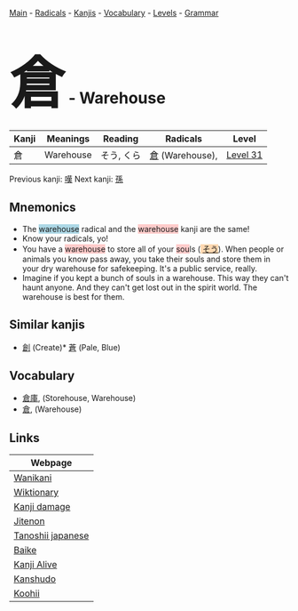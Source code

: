 <style> bigfont {font-size: 100px}</style>
[Main](../index.md) -
[Radicals](../radicals.md) -
[Kanjis](../kanjis.md) -
[Vocabulary](../vocabulary.md) -
[Levels](../levels.md) -
[Grammar](../grammar.md)
# <bigfont> 倉</bigfont> - Warehouse 

| Kanji | Meanings | Reading | Radicals | Level |
| --- | --- | --- | --- | --- |
| 倉 | Warehouse | そう, くら | [倉](../radicals/倉.md) (Warehouse),  | [Level 31](../levels/wk_level31.md) |

Previous kanji: [嘆](嘆.md) Next kanji: [孫](孫.md) 

## Mnemonics
 * The <span style="background-color:#ADD8E6"> warehouse</span> radical and the <span style="background-color:#ffcccb"> warehouse</span> kanji are the same!
* Know your radicals, yo!
* You have a <span style="background-color:#ffcccb"> warehouse</span> to store all of your <span style="background-color:#ffcccb"> sou</span>ls (<span style="background-color:#fed8b1"> [そう](https://jisho.org/search/そう)</span>). When people or animals you know pass away, you take their souls and store them in your dry warehouse for safekeeping. It's a public service, really.
* Imagine if you kept a bunch of souls in a warehouse. This way they can't haunt anyone. And they can't get lost out in the spirit world. The warehouse is best for them.


## Similar kanjis
 * [創](創.md) (Create)* [蒼](蒼.md) (Pale, Blue)


## Vocabulary
 * [倉庫](../vocabulary/倉.md), (Storehouse, Warehouse)
* [倉](../vocabulary/倉.md), (Warehouse)



## Links 

| Webpage |
| --- |
| [Wanikani          ](https://www.wanikani.com/kanji/倉) |
| [Wiktionary        ](https://en.wiktionary.org/wiki/倉) |
| [Kanji damage      ](http://www.kanjidamage.com/kanji/search?utf8=✓&q=倉) |
| [Jitenon           ](https://jitenon.com/kanji/倉) |
| [Tanoshii japanese ](https://www.tanoshiijapanese.com/dictionary/kanji.cfm?k=倉) |
| [Baike             ](https://baike.baidu.com/item/倉) |
| [Kanji Alive       ](https://app.kanjialive.com/倉) |
| [Kanshudo          ](https://www.kanshudo.com/searchmn?q=倉) |
| [Koohii            ](https://kanji.koohii.com/study/kanji/倉) |

